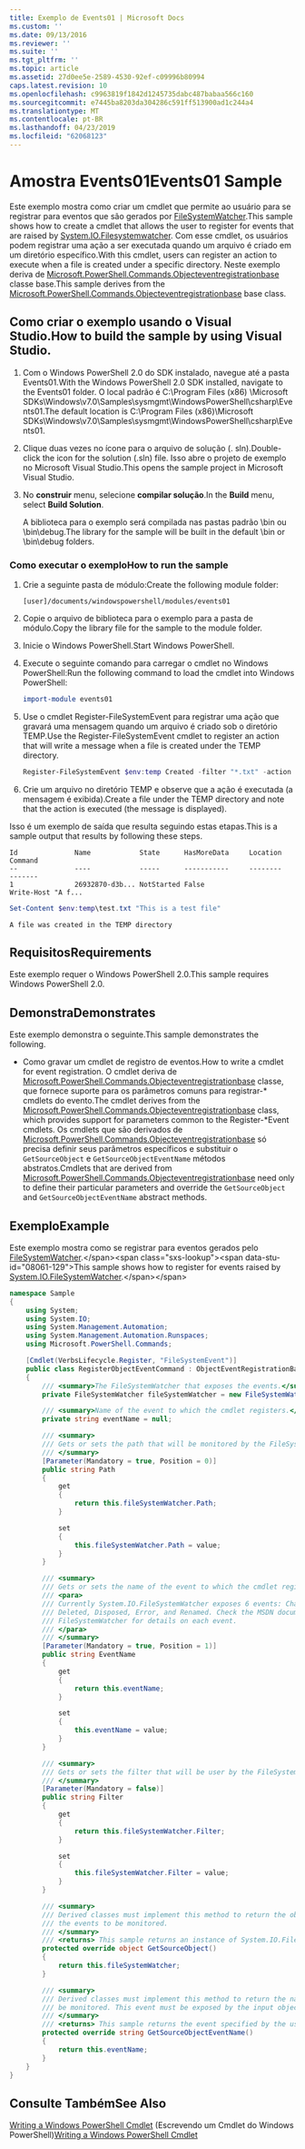 ```yaml
---
title: Exemplo de Events01 | Microsoft Docs
ms.custom: ''
ms.date: 09/13/2016
ms.reviewer: ''
ms.suite: ''
ms.tgt_pltfrm: ''
ms.topic: article
ms.assetid: 27d0ee5e-2589-4530-92ef-c09996b80994
caps.latest.revision: 10
ms.openlocfilehash: c9963819f1842d1245735dabc487babaa566c160
ms.sourcegitcommit: e7445ba8203da304286c591ff513900ad1c244a4
ms.translationtype: MT
ms.contentlocale: pt-BR
ms.lasthandoff: 04/23/2019
ms.locfileid: "62068123"
---
```

# <a name="events01-sample"></a><span data-ttu-id="08061-102">Amostra Events01</span><span class="sxs-lookup"><span data-stu-id="08061-102">Events01 Sample</span></span>

<span data-ttu-id="08061-103">Este exemplo mostra como criar um cmdlet que permite ao usuário para se registrar para eventos que são gerados por [FileSystemWatcher](/dotnet/api/System.IO.FileSystemWatcher).</span><span class="sxs-lookup"><span data-stu-id="08061-103">This sample shows how to create a cmdlet that allows the user to register for events that are raised by [System.IO.Filesystemwatcher](/dotnet/api/System.IO.FileSystemWatcher).</span></span> <span data-ttu-id="08061-104">Com esse cmdlet, os usuários podem registrar uma ação a ser executada quando um arquivo é criado em um diretório específico.</span><span class="sxs-lookup"><span data-stu-id="08061-104">With this cmdlet, users can register an action to execute when a file is created under a specific directory.</span></span> <span data-ttu-id="08061-105">Neste exemplo deriva de [Microsoft.PowerShell.Commands.Objecteventregistrationbase](/dotnet/api/Microsoft.PowerShell.Commands.ObjectEventRegistrationBase) classe base.</span><span class="sxs-lookup"><span data-stu-id="08061-105">This sample derives from the [Microsoft.PowerShell.Commands.Objecteventregistrationbase](/dotnet/api/Microsoft.PowerShell.Commands.ObjectEventRegistrationBase) base class.</span></span>

## <a name="how-to-build-the-sample-by-using-visual-studio"></a><span data-ttu-id="08061-106">Como criar o exemplo usando o Visual Studio.</span><span class="sxs-lookup"><span data-stu-id="08061-106">How to build the sample by using Visual Studio.</span></span>

1. <span data-ttu-id="08061-107">Com o Windows PowerShell 2.0 do SDK instalado, navegue até a pasta Events01.</span><span class="sxs-lookup"><span data-stu-id="08061-107">With the Windows PowerShell 2.0 SDK installed, navigate to the Events01 folder.</span></span> <span data-ttu-id="08061-108">O local padrão é C:\Program Files (x86) \Microsoft SDKs\Windows\v7.0\Samples\sysmgmt\WindowsPowerShell\csharp\Events01.</span><span class="sxs-lookup"><span data-stu-id="08061-108">The default location is C:\Program Files (x86)\Microsoft SDKs\Windows\v7.0\Samples\sysmgmt\WindowsPowerShell\csharp\Events01.</span></span>

2. <span data-ttu-id="08061-109">Clique duas vezes no ícone para o arquivo de solução (. sln).</span><span class="sxs-lookup"><span data-stu-id="08061-109">Double-click the icon for the solution (.sln) file.</span></span> <span data-ttu-id="08061-110">Isso abre o projeto de exemplo no Microsoft Visual Studio.</span><span class="sxs-lookup"><span data-stu-id="08061-110">This opens the sample project in Microsoft Visual Studio.</span></span>

3. <span data-ttu-id="08061-111">No **construir** menu, selecione **compilar solução**.</span><span class="sxs-lookup"><span data-stu-id="08061-111">In the **Build** menu, select **Build Solution**.</span></span>

    <span data-ttu-id="08061-112">A biblioteca para o exemplo será compilada nas pastas padrão \bin ou \bin\debug.</span><span class="sxs-lookup"><span data-stu-id="08061-112">The library for the sample will be built in the default \bin or \bin\debug folders.</span></span>

### <a name="how-to-run-the-sample"></a><span data-ttu-id="08061-113">Como executar o exemplo</span><span class="sxs-lookup"><span data-stu-id="08061-113">How to run the sample</span></span>

1. <span data-ttu-id="08061-114">Crie a seguinte pasta de módulo:</span><span class="sxs-lookup"><span data-stu-id="08061-114">Create the following module folder:</span></span>

    `[user]/documents/windowspowershell/modules/events01`

2. <span data-ttu-id="08061-115">Copie o arquivo de biblioteca para o exemplo para a pasta de módulo.</span><span class="sxs-lookup"><span data-stu-id="08061-115">Copy the library file for the sample to the module folder.</span></span>

3. <span data-ttu-id="08061-116">Inicie o Windows PowerShell.</span><span class="sxs-lookup"><span data-stu-id="08061-116">Start Windows PowerShell.</span></span>

4. <span data-ttu-id="08061-117">Execute o seguinte comando para carregar o cmdlet no Windows PowerShell:</span><span class="sxs-lookup"><span data-stu-id="08061-117">Run the following command to load the cmdlet into Windows PowerShell:</span></span>

    ```powershell
    import-module events01
    ```

5. <span data-ttu-id="08061-118">Use o cmdlet Register-FileSystemEvent para registrar uma ação que gravará uma mensagem quando um arquivo é criado sob o diretório TEMP.</span><span class="sxs-lookup"><span data-stu-id="08061-118">Use the Register-FileSystemEvent cmdlet to register an action that will write a message when a file is created under the TEMP directory.</span></span>

    ```powershell
    Register-FileSystemEvent $env:temp Created -filter "*.txt" -action { Write-Host "A file was created in the TEMP directory" }
    ```

6. <span data-ttu-id="08061-119">Crie um arquivo no diretório TEMP e observe que a ação é executada (a mensagem é exibida).</span><span class="sxs-lookup"><span data-stu-id="08061-119">Create a file under the TEMP directory and note that the action is executed (the message is displayed).</span></span>

<span data-ttu-id="08061-120">Isso é um exemplo de saída que resulta seguindo estas etapas.</span><span class="sxs-lookup"><span data-stu-id="08061-120">This is a sample output that results by following these steps.</span></span>

```output
Id              Name            State      HasMoreData     Location             Command
--              ----            -----      -----------     --------             -------
1               26932870-d3b... NotStarted False                                 Write-Host "A f...

```

```powershell
Set-Content $env:temp\test.txt "This is a test file"
```

```output
A file was created in the TEMP directory
```

## <a name="requirements"></a><span data-ttu-id="08061-121">Requisitos</span><span class="sxs-lookup"><span data-stu-id="08061-121">Requirements</span></span>

<span data-ttu-id="08061-122">Este exemplo requer o Windows PowerShell 2.0.</span><span class="sxs-lookup"><span data-stu-id="08061-122">This sample requires Windows PowerShell 2.0.</span></span>

## <a name="demonstrates"></a><span data-ttu-id="08061-123">Demonstra</span><span class="sxs-lookup"><span data-stu-id="08061-123">Demonstrates</span></span>

<span data-ttu-id="08061-124">Este exemplo demonstra o seguinte.</span><span class="sxs-lookup"><span data-stu-id="08061-124">This sample demonstrates the following.</span></span>

- <span data-ttu-id="08061-125">Como gravar um cmdlet de registro de eventos.</span><span class="sxs-lookup"><span data-stu-id="08061-125">How to write a cmdlet for event registration.</span></span> <span data-ttu-id="08061-126">O cmdlet deriva de [Microsoft.PowerShell.Commands.Objecteventregistrationbase](/dotnet/api/Microsoft.PowerShell.Commands.ObjectEventRegistrationBase) classe, que fornece suporte para os parâmetros comuns para registrar-\* cmdlets do evento.</span><span class="sxs-lookup"><span data-stu-id="08061-126">The cmdlet derives from the [Microsoft.PowerShell.Commands.Objecteventregistrationbase](/dotnet/api/Microsoft.PowerShell.Commands.ObjectEventRegistrationBase) class, which provides support for parameters common to the Register-\*Event cmdlets.</span></span> <span data-ttu-id="08061-127">Os cmdlets que são derivados de [Microsoft.PowerShell.Commands.Objecteventregistrationbase](/dotnet/api/Microsoft.PowerShell.Commands.ObjectEventRegistrationBase) só precisa definir seus parâmetros específicos e substituir o `GetSourceObject` e `GetSourceObjectEventName` métodos abstratos.</span><span class="sxs-lookup"><span data-stu-id="08061-127">Cmdlets that are derived from [Microsoft.PowerShell.Commands.Objecteventregistrationbase](/dotnet/api/Microsoft.PowerShell.Commands.ObjectEventRegistrationBase) need only to define their particular parameters and override the `GetSourceObject` and `GetSourceObjectEventName` abstract methods.</span></span>

## <a name="example"></a><span data-ttu-id="08061-128">Exemplo</span><span class="sxs-lookup"><span data-stu-id="08061-128">Example</span></span>

<span data-ttu-id="08061-129">Este exemplo mostra como se registrar para eventos gerados pelo [FileSystemWatcher](https://msdn.microsoft.com/en-us/library/system.io.filesystemwatcher\(v=vs.110\).aspx).</span><span class="sxs-lookup"><span data-stu-id="08061-129">This sample shows how to register for events raised by [System.IO.FileSystemWatcher](https://msdn.microsoft.com/en-us/library/system.io.filesystemwatcher\(v=vs.110\).aspx).</span></span>

```csharp
namespace Sample
{
    using System;
    using System.IO;
    using System.Management.Automation;
    using System.Management.Automation.Runspaces;
    using Microsoft.PowerShell.Commands;

    [Cmdlet(VerbsLifecycle.Register, "FileSystemEvent")]
    public class RegisterObjectEventCommand : ObjectEventRegistrationBase
    {
        /// <summary>The FileSystemWatcher that exposes the events.</summary>
        private FileSystemWatcher fileSystemWatcher = new FileSystemWatcher();

        /// <summary>Name of the event to which the cmdlet registers.</summary>
        private string eventName = null;

        /// <summary>
        /// Gets or sets the path that will be monitored by the FileSystemWatcher.
        /// </summary>
        [Parameter(Mandatory = true, Position = 0)]
        public string Path
        {
            get
            {
                return this.fileSystemWatcher.Path;
            }

            set
            {
                this.fileSystemWatcher.Path = value;
            }
        }

        /// <summary>
        /// Gets or sets the name of the event to which the cmdlet registers.
        /// <para>
        /// Currently System.IO.FileSystemWatcher exposes 6 events: Changed, Created,
        /// Deleted, Disposed, Error, and Renamed. Check the MSDN documentation of
        /// FileSystemWatcher for details on each event.
        /// </para>
        /// </summary>
        [Parameter(Mandatory = true, Position = 1)]
        public string EventName
        {
            get
            {
                return this.eventName;
            }

            set
            {
                this.eventName = value;
            }
        }

        /// <summary>
        /// Gets or sets the filter that will be user by the FileSystemWatcher.
        /// </summary>
        [Parameter(Mandatory = false)]
        public string Filter
        {
            get
            {
                return this.fileSystemWatcher.Filter;
            }

            set
            {
                this.fileSystemWatcher.Filter = value;
            }
        }

        /// <summary>
        /// Derived classes must implement this method to return the object that generates
        /// the events to be monitored.
        /// </summary>
        /// <returns> This sample returns an instance of System.IO.FileSystemWatcher</returns>
        protected override object GetSourceObject()
        {
            return this.fileSystemWatcher;
        }

        /// <summary>
        /// Derived classes must implement this method to return the name of the event to
        /// be monitored. This event must be exposed by the input object.
        /// </summary>
        /// <returns> This sample returns the event specified by the user with the -EventName parameter.</returns>
        protected override string GetSourceObjectEventName()
        {
            return this.eventName;
        }
    }
}
```

## <a name="see-also"></a><span data-ttu-id="08061-130">Consulte Também</span><span class="sxs-lookup"><span data-stu-id="08061-130">See Also</span></span>

<span data-ttu-id="08061-131">[Writing a Windows PowerShell Cmdlet](./writing-a-windows-powershell-cmdlet.md) (Escrevendo um Cmdlet do Windows PowerShell)</span><span class="sxs-lookup"><span data-stu-id="08061-131">[Writing a Windows PowerShell Cmdlet](./writing-a-windows-powershell-cmdlet.md)</span></span>